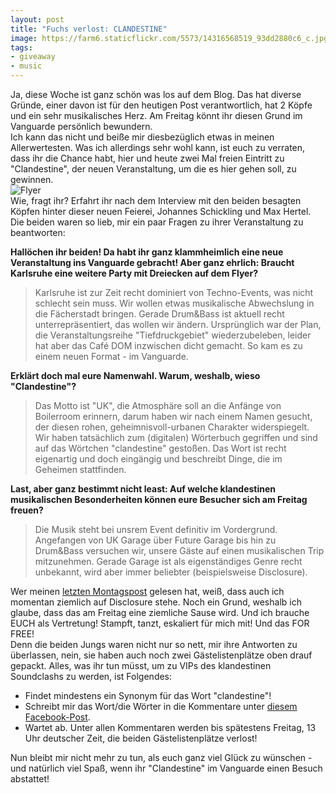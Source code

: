 ```yaml
---
layout: post
title: "Fuchs verlost: CLANDESTINE"
image: https://farm6.staticflickr.com/5573/14316568519_93dd2880c6_c.jpg
tags:
- giveaway
- music
---
```


Ja, diese Woche ist ganz schön was los auf dem Blog. Das hat diverse Gründe, einer davon ist für den heutigen Post verantwortlich, hat 2 Köpfe und ein sehr musikalisches Herz. Am Freitag könnt ihr diesen Grund im Vanguarde persönlich bewundern.  
Ich kann das nicht und beiße mir diesbezüglich etwas in meinen Allerwertesten. Was ich allerdings sehr wohl kann, ist euch zu verraten, dass ihr die Chance habt, hier und heute zwei Mal freien Eintritt zu "Clandestine", der neuen Veranstaltung, um die es hier gehen soll, zu gewinnen.   
![Flyer](https://farm6.staticflickr.com/5573/14316568519_93dd2880c6_c.jpg)  
Wie, fragt ihr? Erfahrt ihr nach dem Interview mit den beiden besagten Köpfen hinter dieser neuen Feierei, Johannes Schickling und Max Hertel. Die beiden waren so lieb, mir ein paar Fragen zu ihrer Veranstaltung zu beantworten:  

**Hallöchen ihr beiden! Da habt ihr ganz klammheimlich eine neue Veranstaltung ins Vanguarde gebracht! Aber ganz ehrlich: Braucht Karlsruhe eine weitere Party mit Dreiecken auf dem Flyer?**

> Karlsruhe ist zur Zeit recht dominiert von Techno-Events, was nicht schlecht sein muss. Wir wollen etwas musikalische Abwechslung in die Fächerstadt bringen. Gerade Drum&Bass ist aktuell recht unterrepräsentiert, das wollen wir ändern. Ursprünglich war der Plan, die Veranstaltungsreihe "Tiefdruckgebiet" wiederzubeleben, leider hat aber das Café DOM inzwischen dicht gemacht. So kam es zu einem neuen Format - im Vanguarde.

**Erklärt doch mal eure Namenwahl. Warum, weshalb, wieso "Clandestine"?**

> Das Motto ist "UK", die Atmosphäre soll an die Anfänge von Boilerroom erinnern, darum haben wir nach einem Namen gesucht, der diesen rohen, geheimnisvoll-urbanen Charakter widerspiegelt. Wir haben tatsächlich zum (digitalen) Wörterbuch gegriffen und sind auf das Wörtchen "clandestine" gestoßen. Das Wort ist recht eigenartig und doch eingängig und beschreibt Dinge, die im Geheimen stattfinden.

**Last, aber ganz bestimmt nicht least: Auf welche klandestinen musikalischen Besonderheiten können eure Besucher sich am Freitag freuen?**

> Die Musik steht bei unsrem Event definitiv im Vordergrund. Angefangen von UK Garage über Future Garage bis hin zu Drum&Bass versuchen wir, unsere Gäste auf einen musikalischen Trip mitzunehmen. Gerade Garage ist als eigenständiges Genre recht unbekannt, wird aber immer beliebter (beispielsweise Disclosure).  

Wer meinen [letzten Montagspost](http://fuchsgehtum.de/fuchsohrwurm-neue-lieben-new-loves/) gelesen hat, weiß, dass auch ich momentan ziemlich auf Disclosure stehe. Noch ein Grund, weshalb ich glaube, dass das am Freitag eine ziemliche Sause wird. Und ich brauche EUCH als Vertretung! Stampft, tanzt, eskaliert für mich mit! Und das FOR FREE!  
Denn die beiden Jungs waren nicht nur so nett, mir ihre Antworten zu überlassen, nein, sie haben auch noch zwei Gästelistenplätze oben drauf gepackt. Alles, was ihr tun müsst, um zu VIPs des klandestinen Soundclashs zu werden, ist Folgendes:  

* Findet mindestens ein Synonym für das Wort "clandestine"! 
* Schreibt mir das Wort/die Wörter in die Kommentare unter [diesem Facebook-Post](https://www.facebook.com/photo.php?fbid=1627176594174942&set=a.1492136027679000.1073741828.1491670487725554&type=1).  
* Wartet ab. Unter allen Kommentaren werden bis spätestens Freitag, 13 Uhr deutscher Zeit, die beiden Gästelistenplätze verlost!  

Nun bleibt mir nicht mehr zu tun, als euch ganz viel Glück zu wünschen - und natürlich viel Spaß, wenn ihr "Clandestine" im Vanguarde einen Besuch abstattet!
